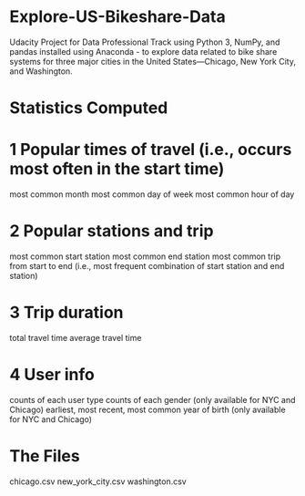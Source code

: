 # Explore-US-Bikeshare-Data
Udacity Project for Data Professional Track using Python 3, NumPy, and pandas installed using Anaconda - to explore data related to bike share systems for three major cities in the United States—Chicago, New York City, and Washington. 

# Statistics Computed
# 1 Popular times of travel (i.e., occurs most often in the start time)
most common month
most common day of week
most common hour of day

# 2 Popular stations and trip
most common start station
most common end station
most common trip from start to end (i.e., most frequent combination of start station and end station)

# 3 Trip duration
total travel time
average travel time

# 4 User info
counts of each user type
counts of each gender (only available for NYC and Chicago)
earliest, most recent, most common year of birth (only available for NYC and Chicago)

# The Files
chicago.csv
new_york_city.csv
washington.csv
